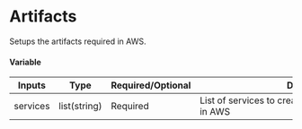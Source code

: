 # Artifacts
Setups the artifacts required in AWS.

#### Variable
| Inputs   | Type         | Required/Optional | <div style="width:400px">Description</div>                       | Default |
|----------|--------------|-------------------|------------------------------------------------------------------|---------|
| services | list(string) | Required          | List of services to create artifact registry repositories in AWS | `[]`    |
